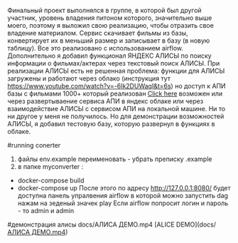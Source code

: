 Финальный проект выполнялся в группе, в которой был другой участник, уровень владения питоном которого, значительно выше моего, поэтому я выложил свою реализацию, чтобы отразить свое владение материалом. 
Сервис скачивает фильмы из базы, конвертирует их в меньший размер и записывает в базу (в новую таблицу). Все это реализовано с использованием airflow. Дополнительно я добавил функционал ЯНДЕКС АЛИСЫ по поиску информации о фильмах/актерах через текстовый поиск АЛИСЫ. 
При реализации АЛИСЫ есть не решенная проблема: функции для АЛИСЫ загружены и работают через облако (инструкция тут https://www.youtube.com/watch?v=-6Ik2DUWaqI&t=6s)
но доступ к АПИ базы с фильмами 1000+ который реализован [Click here](services/movies_async_api/)
возможен или через развертываение сервиса АПИ в яндекс облаке или через взаимодействие АЛИСЫ с сервисом АПИ на локальной машине. Ни то ни другое у меня не получилось. Но для демонстрации возможностей АЛИСЫ, я добавил тестовую базу, которую развернул в функциях в облаке. 

#running conerter 
1) файлы env.example переименовать - убрать преписку .example
2) в папке myconverter :
- docker-compose build
- docker-compose up
После этого по адресу http://127.0.0.1:8080/ будет доступна панель упралвения airflow в которой можно запустить dag нажам на зеденый значек play 
Если airflow попросит логин и пароль - то admin и admin 

#демонстрация алисы 
docs/АЛИСА ДЕМО.mp4
[ALICE DEMO](docs/[АЛИСА ДЕМО.mp4](https://disk.yandex.ru/i/_hTeYH6OyCe1TQ))


